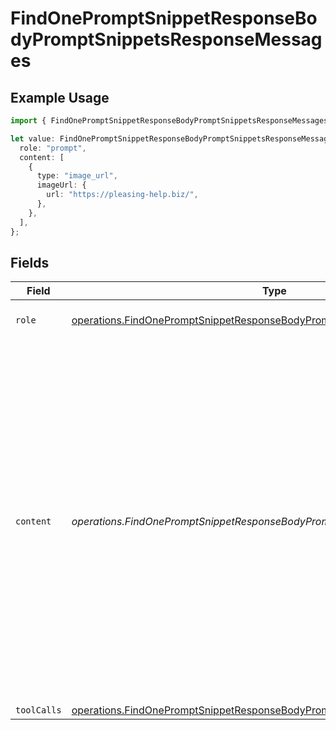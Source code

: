 # FindOnePromptSnippetResponseBodyPromptSnippetsResponseMessages

## Example Usage

```typescript
import { FindOnePromptSnippetResponseBodyPromptSnippetsResponseMessages } from "orq-poc-typescript-multi-env-version/models/operations";

let value: FindOnePromptSnippetResponseBodyPromptSnippetsResponseMessages = {
  role: "prompt",
  content: [
    {
      type: "image_url",
      imageUrl: {
        url: "https://pleasing-help.biz/",
      },
    },
  ],
};
```

## Fields

| Field                                                                                                                                                                                                                                                                    | Type                                                                                                                                                                                                                                                                     | Required                                                                                                                                                                                                                                                                 | Description                                                                                                                                                                                                                                                              |
| ------------------------------------------------------------------------------------------------------------------------------------------------------------------------------------------------------------------------------------------------------------------------ | ------------------------------------------------------------------------------------------------------------------------------------------------------------------------------------------------------------------------------------------------------------------------ | ------------------------------------------------------------------------------------------------------------------------------------------------------------------------------------------------------------------------------------------------------------------------ | ------------------------------------------------------------------------------------------------------------------------------------------------------------------------------------------------------------------------------------------------------------------------ |
| `role`                                                                                                                                                                                                                                                                   | [operations.FindOnePromptSnippetResponseBodyPromptSnippetsResponseRole](../../models/operations/findonepromptsnippetresponsebodypromptsnippetsresponserole.md)                                                                                                           | :heavy_check_mark:                                                                                                                                                                                                                                                       | The role of the prompt message                                                                                                                                                                                                                                           |
| `content`                                                                                                                                                                                                                                                                | *operations.FindOnePromptSnippetResponseBodyPromptSnippetsResponseContent*                                                                                                                                                                                               | :heavy_check_mark:                                                                                                                                                                                                                                                       | The contents of the user message. Either the text content of the message or an array of content parts with a defined type, each can be of type `text` or `image_url` when passing in images. You can pass multiple images by adding multiple `image_url` content parts.  |
| `toolCalls`                                                                                                                                                                                                                                                              | [operations.FindOnePromptSnippetResponseBodyPromptSnippetsResponseToolCalls](../../models/operations/findonepromptsnippetresponsebodypromptsnippetsresponsetoolcalls.md)[]                                                                                               | :heavy_minus_sign:                                                                                                                                                                                                                                                       | N/A                                                                                                                                                                                                                                                                      |